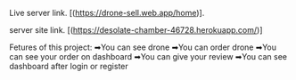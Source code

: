 
Live server link. [(https://drone-sell.web.app/home)].

server site link. [(https://desolate-chamber-46728.herokuapp.com/)]


Fetures of this project: ➡You can see drone
➡You can order drone
➡You can see your order on dashboard
➡You can give your review
➡You can see dashboard after login or register